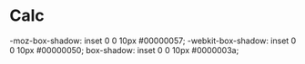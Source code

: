 # Calc

-moz-box-shadow:    inset 0 0 10px #00000057;
    -webkit-box-shadow: inset 0 0 10px #00000050;
    box-shadow:         inset 0 0 10px #0000003a;